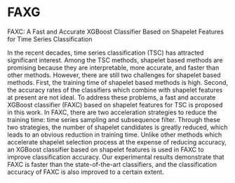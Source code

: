 # FAXG

FAXC: A Fast and Accurate XGBoost Classifier Based on Shapelet Features for Time Series Classification

In the recent decades, time series classification (TSC) has attracted significant interest. Among the TSC methods, shapelet based methods are promising because they are interpretable, more accurate, and faster than other methods. However, there are still two challenges for shapelet based methods. First, the training time of shapelet based methods is high. Second, the accuracy rates of the classifiers which combine with shapelet features at present are not ideal. To address these problems, a fast and accurate XGBoost classifier (FAXC) based on shapelet features for TSC is proposed in this work. In FAXC, there are two acceleration strategies to reduce the training time: time series sampling and subsequence filter. Through these two strategies, the number of shapelet candidates is greatly reduced, which leads to an obvious reduction in training time. Unlike other methods which accelerate shapelet selection process at the expense of reducing accuracy, an XGBoost classifier based on shapelet features is used in FAXC to improve classification accuracy. Our experimental results demonstrate that FAXC is faster than the state-of-the-art classifiers, and the classification accuracy of FAXC is also improved to a certain extent.